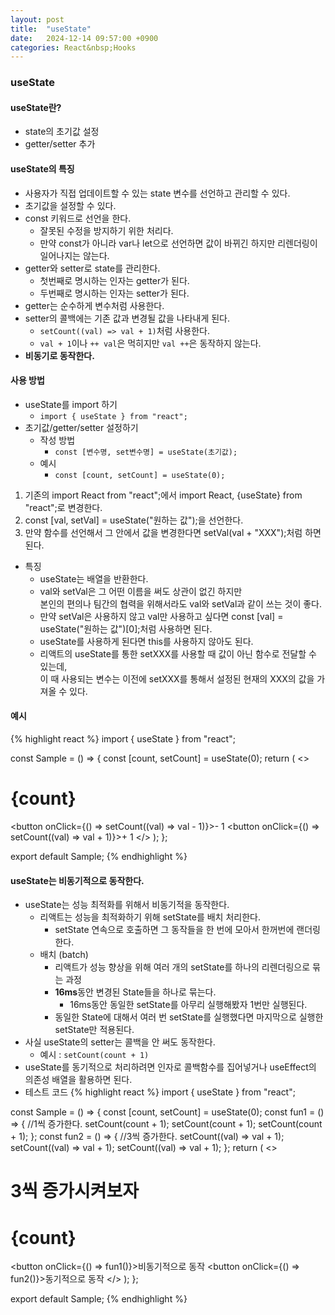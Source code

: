 ```yaml
---
layout: post
title:  "useState"
date:   2024-12-14 09:57:00 +0900
categories: React&nbsp;Hooks
---
```


### useState

#### useState란?

- state의 초기값 설정
- getter/setter 추가

#### useState의 특징

- 사용자가 직접 업데이트할 수 있는 state 변수를 선언하고 관리할 수 있다.
- 초기값을 설정할 수 있다.
- const 키워드로 선언을 한다.
    - 잘못된 수정을 방지하기 위한 처리다.
    - 만약 const가 아니라 var나 let으로 선언하면 값이 바뀌긴 하지만 리렌더링이 일어나지는 않는다.
- getter와 setter로 state를 관리한다.
    - 첫번째로 명시하는 인자는 getter가 된다.
    - 두번째로 명시하는 인자는 setter가 된다.
- getter는 순수하게 변수처럼 사용한다.
- setter의 콜백에는 기존 값과 변경될 값을 나타내게 된다.
    - `setCount((val) => val + 1)`처럼 사용한다.
    - `val + 1`이나 `++ val`은 먹히지만 `val ++`은 동작하지 않는다.
- <b>비동기로 동작한다.</b>

#### 사용 방법

- useState를 import 하기
    - `import { useState } from "react";`
- 초기값/getter/setter 설정하기
    - 작성 방법
        - `const [변수명, set변수명] = useState(초기값);`
    - 예시
        - `const [count, setCount] = useState(0);`

1. 기존의 import React from "react";에서 import React, {useState} from "react";로 변경한다.
2. const [val, setVal] = useState("원하는 값");을 선언한다.
3. 만약 함수를 선언해서 그 안에서 값을 변경한다면 setVal(val + "XXX");처럼 하면 된다.
- 특징
  - useState는 배열을 반환한다.
  - val와 setVal은 그 어떤 이름을 써도 상관이 없긴 하지만  
  본인의 편의나 팀간의 협력을 위해서라도 val와 setVal과 같이 쓰는 것이 좋다.
  - 만약 setVal은 사용하지 않고 val만 사용하고 싶다면 const [val] = useState("원하는 값")[0];처럼 사용하면 된다.
  - useState를 사용하게 된다면 this를 사용하지 않아도 된다.
  - 리액트의 useState를 통한 setXXX를 사용할 때 값이 아닌 함수로 전달할 수 있는데,  
  이 때 사용되는 변수는 이전에 setXXX를 통해서 설정된 현재의 XXX의 값을 가져올 수 있다.

#### 예시

{% highlight react %}
import { useState } from "react";

const Sample = () => {
  const [count, setCount] = useState(0);
  return (
    <>
      <h1>{count}</h1>
      <button onClick={() => setCount((val) => val - 1)}>- 1</button>
      <button onClick={() => setCount((val) => val + 1)}>+ 1</button>
    </>
  );
};

export default Sample;
{% endhighlight %}

#### useState는 비동기적으로 동작한다.

- useState는 성능 최적화를 위해서 비동기적을 동작한다.
    - 리액트는 성능을 최적화하기 위해 setState를 배치 처리한다.
        - setState 연속으로 호출하면 그 동작들을 한 번에 모아서 한꺼번에 랜더링한다.
    - 배치 (batch)
        - 리액트가 성능 향상을 위해 여러 개의 setState를 하나의 리렌더링으로 묶는 과정
        - <b>16ms</b>동안 변경된 State들을 하나로 묶는다.
            - 16ms동안 동일한 setState를 아무리 실행해봤자 1번만 실행된다.
        - 동일한 State에 대해서 여러 번 setState를 실행했다면 마지막으로 실행한 setState만 적용된다.
- 사실 useState의 setter는 콜백을 안 써도 동작한다.
    - 예시 : `setCount(count + 1)`
- useState를 동기적으로 처리하려면 인자로 콜백함수를 집어넣거나 useEffect의 의존성 배열을 활용하면 된다.
- 테스트 코드
{% highlight react %}
import { useState } from "react";

const Sample = () => {
  const [count, setCount] = useState(0);
  const fun1 = () => {
    //1씩 증가한다.
    setCount(count + 1);
    setCount(count + 1);
    setCount(count + 1);
  };
  const fun2 = () => {
    //3씩 증가한다.
    setCount((val) => val + 1);
    setCount((val) => val + 1);
    setCount((val) => val + 1);
  };
  return (
    <>
      <h1>3씩 증가시켜보자</h1>
      <h1>{count}</h1>
      <button onClick={() => fun1()}>비동기적으로 동작</button>
      <button onClick={() => fun2()}>동기적으로 동작</button>
    </>
  );
};

export default Sample;
{% endhighlight %}
